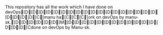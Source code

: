 This repository has all the work which I have done on devOps[D[D[D[D[D[D[D[D[D[D[D[D[D[D[D[D[D[D[D[D[D[D[C[manu ha[C[C[C[ork on devOps by manu-sk.[D[D[D[D[D[D[M[D[D[D[D[D[D[D[D[D[D[D[D[D[D[D[Cdone on devOps by Manu-sk.
